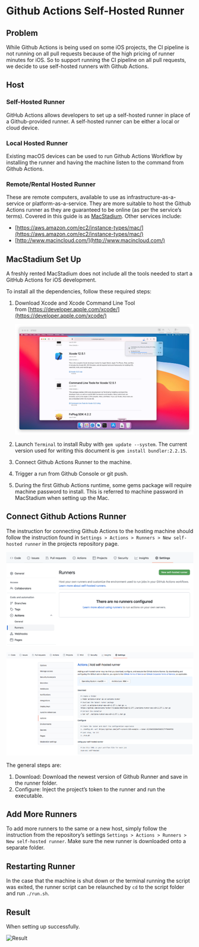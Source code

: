 # Github Actions Self-Hosted Runner

## Problem

While Github Actions is being used on some iOS projects, the CI pipeline is not running on all pull requests because of the high pricing of runner minutes for iOS. So to support running the CI pipeline on all pull requests, we decide to use self-hosted runners with Github Actions.

## Host

### Self-Hosted Runner

GitHub Actions allows developers to set up a self-hosted runner in place of a Github-provided runner. A self-hosted runner can be either a local or cloud device.

### Local Hosted Runner

Existing macOS devices can be used to run Github Actions Workflow by installing the runner and having the machine listen to the command from Github Actions.

### Remote/Rental Hosted Runner

These are remote computers, available to use as infrastructure-as-a-service or platform-as-a-service. They are more suitable to host the Github Actions runner as they are guaranteed to be online (as per the service’s terms). Covered in this guide is as [MacStadium](http://macstadium.com/). Other services include:

- [https://aws.amazon.com/ec2/instance-types/mac/](https://aws.amazon.com/ec2/instance-types/mac/)
- [http://www.macincloud.com/](http://www.macincloud.com/)

## MacStadium Set Up

A freshly rented MacStadium does not include all the tools needed to start a GitHub Actions for iOS development. 

To install all the dependencies, follow these required steps:

1. Download Xcode and Xcode Command Line Tool from [https://developer.apple.com/xcode/](https://developer.apple.com/xcode/)
    
    ![Download Xcode](assets/images/self-hosted-github-actions/download-xcode.png)
    
2. Launch `Terminal` to install Ruby with `gem update --system`. The current version used for writing this document is `gem install bundler:2.2.15`.
3. Connect Github Actions Runner to the machine.
4. Trigger a run from Github Console or git push.
5. During the first Github Actions runtime, some gems package will require machine password to install. This is referred to machine password in MacStadium when setting up the Mac.

## Connect Github Actions Runner

The instruction for connecting Github Actions to the hosting machine should follow the instruction found in `Settings > Actions > Runners > New self-hosted runner` in the projects repository page.

![New Self Hosted Runner](assets/images/self-hosted-github-actions/new-self-hosted-runner.png)

![New Self Hosted Runner Script](assets/images/self-hosted-github-actions/new-self-hosted-runner-script.png)

The general steps are:

1. Download: Download the newest version of Github Runner and save in the runner folder.
2. Configure: Inject the project’s token to the runner and run the executable.

## Add More Runners

To add more runners to the same or a new host, simply follow the instruction from the repository’s settings `Settings > Actions > Runners > New self-hosted runner`. Make sure the new runner is downloaded onto a separate folder.

## Restarting Runner

In the case that the machine is shut down or the terminal running the script was exited, the runner script can be relaunched by `cd` to the script folder and run `./run.sh`.

## Result

When setting up successfully.

![Result](assets/images/self-hosted-github-actions/result.png)
